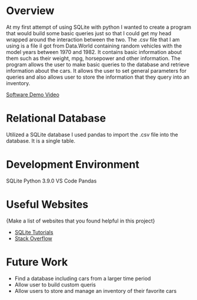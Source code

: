 # Overview

At my first attempt of using SQLite with python I wanted to create a program that would build some basic queries just so that I could get my head wrapped around the interaction between the two. The .csv file that I am using is a file iI got from Data.World containing random vehicles with the model years between 1970 and 1982. It contains basic information about them such as their weight, mpg, horsepower and other information. The program allows the user to make basic queries to the database and retrieve information about the cars. It allows the user to set general parameters for queries and also allows user to store the information that they query into an inventory. 


[Software Demo Video](https://youtu.be/5Vp1lcdRxAo)

# Relational Database

Utilized a SQLite database
I used pandas to import the .csv file into the database. It is a single table. 

# Development Environment

SQLite
Python 3.9.0
VS Code
Pandas

# Useful Websites

{Make a list of websites that you found helpful in this project}
* [SQLite Tutorials](https://www.sqlitetutorial.net/)
* [Stack Overflow](https://stackoverflow.com/)

# Future Work

* Find a database including cars from a larger time period
* Allow user to build custom queris
* Allow users to store and manage an inventory of their favorite cars